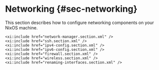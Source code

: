 # Networking {#sec-networking}

This section describes how to configure networking components
on your NixOS machine.

```{=docbook}
<xi:include href="network-manager.section.xml" />
<xi:include href="ssh.section.xml" />
<xi:include href="ipv4-config.section.xml" />
<xi:include href="ipv6-config.section.xml" />
<xi:include href="firewall.section.xml" />
<xi:include href="wireless.section.xml" />
<xi:include href="renaming-interfaces.section.xml" />
```
<!-- TODO: OpenVPN, NAT -->
